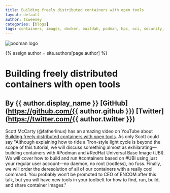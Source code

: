 ```yaml
---
title: Building freely distributed containers with open tools   
layout: default
author: tsweeney
categories: [blogs]
tags: containers, images, docker, buildah, podman, hpc, oci, security, runtime
---
```

![podman logo](https://podman.io/images/podman.svg)

{% assign author = site.authors[page.author] %}

# Building freely distributed containers with open tools   
## By {{ author.display_name }} [GitHub](https://github.com/{{ author.github }}) [Twitter](https://twitter.com/{{ author.twitter }})

Scott McCarty (@fatherlinux) has an amazing video on YouTube about [Building freely distributed containers with open tools](https://www.youtube.com/watch?v=Qcys7fKSzB0&t=84).  As only Scott could say "Although explaining how to ride a Tron-style light cycle is beyond the scope of this tutorial, we will discuss something almost as exhilarating—building containers with #Podman and #RedHat Universal Base Image (UBI). We will cover how to build and run #containers based on #UBI using just your regular user account—no daemon, no root (rootless), no fuss. Finally, we will order the deresolution of all of our containers with a really cool command. You probably won’t be promoted to CEO of ENCOM after this talk, but you will have new tools in your toolbelt for how to find, run, build, and share container images."
